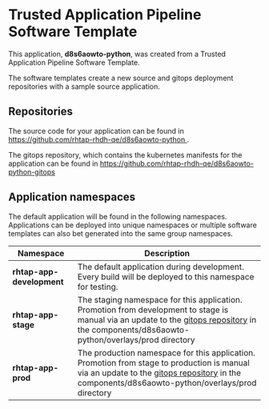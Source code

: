 # Trusted Application Pipeline Software Template

This application, **d8s6aowto-python**, was created from a Trusted Application Pipeline Software Template.

The software templates create a new source and gitops deployment repositories with a sample source application. 

## Repositories

The source code for your application can be found in [https://github.com/rhtap-rhdh-qe/d8s6aowto-python ](https://github.com/rhtap-rhdh-qe/d8s6aowto-python ).
 
The gitops repository, which contains the kubernetes manifests for the application can be found in 
[https://github.com/rhtap-rhdh-qe/d8s6aowto-python-gitops ](https://github.com/rhtap-rhdh-qe/d8s6aowto-python-gitops ) 

## Application namespaces 

The default application will be found in the following namespaces. Applications can be deployed into unique namespaces or multiple software templates can also bet generated into the same group namespaces.  

|  Namespace   |  Description   |  
| -------- | -------- |   
| **rhtap-app-development** | The default application during development. Every build will be deployed to this namespace for testing. | 
| **rhtap-app-stage** | The staging namespace for this application. Promotion from development to stage is manual via an update to the [gitops repository](https://github.com/rhtap-rhdh-qe/d8s6aowto-python-gitops ) in the components/d8s6aowto-python/overlays/prod directory |  
| **rhtap-app-prod** | The production namespace for this application. Promotion from stage to production is manual via an update to the [gitops repository](https://github.com/rhtap-rhdh-qe/d8s6aowto-python-gitops ) in the components/d8s6aowto-python/overlays/prod directory | 